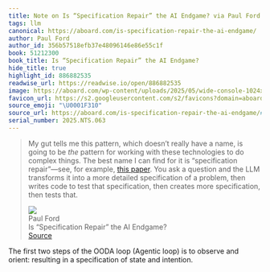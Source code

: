 ```yaml
---
title: Note on Is “Specification Repair” the AI Endgame? via Paul Ford
tags: llm
canonical: https://aboard.com/is-specification-repair-the-ai-endgame/
author: Paul Ford
author_id: 356b57518efb37e48096146e86e55c1f
book: 51212300
book_title: Is “Specification Repair” the AI Endgame?
hide_title: true
highlight_id: 886882535
readwise_url: https://readwise.io/open/886882535
image: https://aboard.com/wp-content/uploads/2025/05/wide-console-1024x576.png
favicon_url: https://s2.googleusercontent.com/s2/favicons?domain=aboard.com
source_emoji: "\U0001F310"
source_url: https://aboard.com/is-specification-repair-the-ai-endgame/#:~:text=My%20gut%20tells,then%20tests%20that.
serial_number: 2025.NTS.063
---
```

> My gut tells me this pattern, which doesn’t really have a name, is going to be *the* pattern for working with these technologies to do complex things. The best name I can find for it is “specification repair”—see, for example, [this paper](https://arxiv.org/html/2309.16120v3). You ask a question and the LLM transforms it into a more detailed specification of a problem, then writes code to test that specification, then creates more specification, then tests that.
> <div class="quoteback-footer"><div class="quoteback-avatar"><img class="mini-favicon" src="https://s2.googleusercontent.com/s2/favicons?domain=aboard.com"></div><div class="quoteback-metadata"><div class="metadata-inner"><span style="display:none">FROM:</span><div aria-label="Paul Ford" class="quoteback-author"> Paul Ford</div><div aria-label="Is “Specification Repair” the AI Endgame?" class="quoteback-title"> Is “Specification Repair” the AI Endgame?</div></div></div><div class="quoteback-backlink"><a target="_blank" aria-label="go to the full text of this quotation" rel="noopener" href="https://aboard.com/is-specification-repair-the-ai-endgame/#:~:text=My%20gut%20tells,then%20tests%20that." class="quoteback-arrow"> Source</a></div></div>

The first two steps of the OODA loop (Agentic loop) is to observe and orient: resulting in a specification of state and intention.